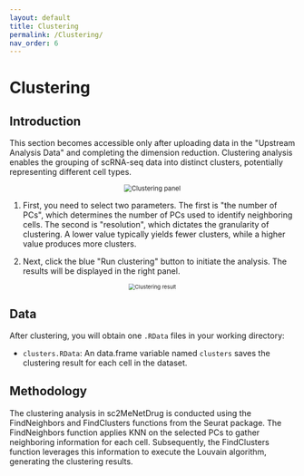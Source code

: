 ```yaml
---
layout: default
title: Clustering
permalink: /Clustering/
nav_order: 6
---
```


# Clustering

## Introduction

This section becomes accessible only after uploading data in the "Upstream Analysis Data" and completing the dimension reduction. Clustering analysis enables the grouping of scRNA-seq data into distinct clusters, potentially representing different cell types.

<p align="center"><img src="../pic/clusteringPanel.png" alt="Clustering panel" style="zoom:80%;" /></p>

1. First, you need to select two parameters. The first is "the number of PCs", which determines the number of PCs used to identify neighboring cells. The second is "resolution", which dictates the granularity of clustering. A lower value typically yields fewer clusters, while a higher value produces more clusters.

2. Next, click the blue "Run clustering" button to initiate the analysis. The results will be displayed in the right panel.

  <p align="center"><img src="../pic/clusteringResult.png" alt="Clustering result" style="zoom:67%;" /></p>


## Data

After clustering, you will obtain one `.RData` files in your working directory:

* `clusters.RData`:  An data.frame variable named `clusters` saves the clustering result for each cell in the dataset.

## Methodology

The clustering analysis in sc2MeNetDrug is conducted using the FindNeighbors and FindClusters functions from the Seurat package. The FindNeighbors function applies KNN on the selected PCs to gather neighboring information for each cell. Subsequently, the FindClusters function leverages this information to execute the Louvain algorithm, generating the clustering results.